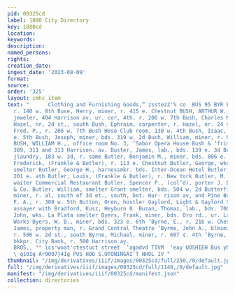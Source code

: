 ```yaml
---
pid: 00325cd
label: 1880 City Directory
key: 1880cd
location: 
keywords: 
description: 
named_persons: 
rights: 
creation_date: 
ingest_date: '2023-08-09'
format: 
source: 
order: '325'
layout: cmhc_item
text: "      Clothing and Furnishing Goods,” zsstez2'% co  BUS 95 BYR Buse, F. A.,
  r. 140 w. 8th Buse, Henry, miner, r. 415 e. Chestnut BUSH, ARTHUR W., watchmkr and
  jeweler, 404 Harrison av. ur. cor, 4th, r. 206 w. 7th Bush, Charles M., miner, r.
  Hazel, nr, 2d st., south Bush, Ephraim, carpenter, r. Hazel, nr. 24 st., south Bush,
  Fred. P., r. 206 w. 7th Bush Hose Club room, 130 w. 4th Bush, Isaac, miner, r. head
  e. 5th Bush, Joseph, miner, bds. 319 w. 2d Buch, William, miner, r. head e, 5th
  BUSH, WILLIAM H.,, office room No. 3, ‘Sabor Opera House Bush & ‘frimble Block,
  309, 311 and 313 Harrison. av. Buster, James, lab., bds. 139 e. 3d Butcher, T. W.,
  jlaundry, 183 w. 3d, r. same Butler, Benjamin M., miner, bds. 806 e. 6th Butler,
  Frederick, (Frankle & Butler), r. 113 e. Chestnut Butler, George, wks. La Plata
  smelter Butler, George H., harnessmkr. bds. Inter-Ocean Hotel Butler, Henry, r.
  201 e. ath Butler, Louis, (Frankle & Butler), r. New York Butler, M. J., (cold),
  waiter Commercial Restaurant Butler, Spencer P., (col’d), porter J. B. Billings
  & Co. Butler, William, smelter Grant smelter, bds. 504 w. 2d Butterfield, 4. W.,
  miner, r. al, south of 3d et., south, bet. Har- rison av, and Pine Butterfield,
  F. A., r. 308 w. 5th Button, Oren, hostler Gaylord, Light & Gaylord See Martin J.,
  assayer with Bradford, Kusz, Heyburn 0. Buzan, Thomaz, lab., bds. 700 e. 6th Bye,
  John, wks. La Plata smelter Byers, Frank, miner, bds. Oro rd., ur. Lake Co. Sampling
  Works Byers, W. B., miner, bds. 323 e. 6th ‘Byrne, E., r. 216 w. Chestnut ‘Byme,
  James, property man, r. Grand Central Theatre ‘Byrme, John A., blksmith A. EB. Tulloch,
  r. 506 w. 2d st., south Byrne, Michael, miner, r. 607 ¢. 4th ‘Byrne, Thomas L.,
  bkkpr. City Bank, r. 500 Harrison ay.                                                                       IMOMILLEN
  BROS,, °° ics'woat'ctestuct street  ‘agadvd TIVM  ‘eay UOSHIEH Bus yNUISeUD 40LUCD
  \ q10Ig Ar9007}4Ig PUS HOO S.UTONINGAI'T NHOL IV "
thumbnail: "/img/derivatives/iiif/images/00325cd/full/250,/0/default.jpg"
full: "/img/derivatives/iiif/images/00325cd/full/1140,/0/default.jpg"
manifest: "/img/derivatives/iiif/00325cd/manifest.json"
collection: directories
---
```

